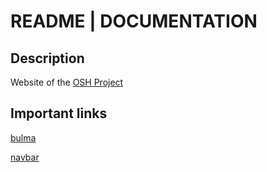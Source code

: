 # README | DOCUMENTATION
## Description
Website of the [OSH Project](https://github.com/O-Schell/OSH)


## Important links
[bulma](https://bulma.io/documentation/)

[navbar](https://bulma.io/documentation/components/navbar/)